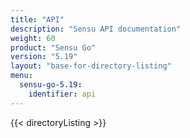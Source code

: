 ```yaml
---
title: "API"
description: "Sensu API documentation"
weight: 60
product: "Sensu Go"
version: "5.19"
layout: "base-for-directory-listing"
menu:
  sensu-go-5.19:
    identifier: api
---
```


{{< directoryListing >}}
